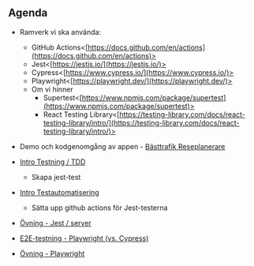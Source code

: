## Agenda

- Ramverk vi ska använda:
	- GitHub Actions<[https://docs.github.com/en/actions](https://docs.github.com/en/actions)>  
	- Jest<[https://jestjs.io/](https://jestjs.io/)>  
	- Cypress<[https://www.cypress.io/](https://www.cypress.io/)>  
	- Playwright<[https://playwright.dev/](https://playwright.dev/)>
	- Om vi hinner
		- Supertest<[https://www.npmjs.com/package/supertest](https://www.npmjs.com/package/supertest)>  
		- React Testing Library<[https://testing-library.com/docs/react-testing-library/intro/](https://testing-library.com/docs/react-testing-library/intro/)>

- Demo och kodgenomgång av appen - [Bästtrafik Reseplanerare](appen-basttrafik.md)
- [Intro Testning / TDD](teori-testning-tdd.md)
	- Skapa jest-test
- [Intro Testautomatisering](teori-testautomatisering.md)
	- Sätta upp github actions för Jest-testerna
- [Övning - Jest / server](ovning-jest-server.md)
- [E2E-testning - Playwright (vs. Cypress)](teori-playwright-e2e.md)
- [Övning - Playwright](ovning-playwright.md)
